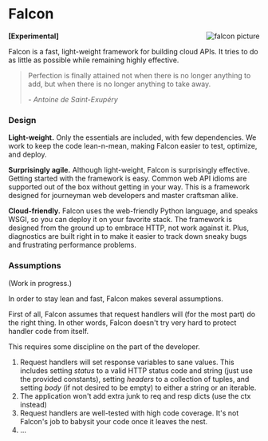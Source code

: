 Falcon
======

<img align="right" style="padding-left: 10px" src="https://upload.wikimedia.org/wikipedia/commons/thumb/3/39/Brown-Falcon%2C-Vic%2C-3.1.2008.jpg/160px-Brown-Falcon%2C-Vic%2C-3.1.2008.jpg" alt="falcon picture" />

**[Experimental]**

Falcon is a fast, light-weight framework for building cloud APIs. It tries to do as little as possible while remaining highly effective. 

> Perfection is finally attained not when there is no longer anything to add, but when there is no longer anything to take away. 
>
> *- Antoine de Saint-Exupéry*

### Design ###

**Light-weight.** Only the essentials are included, with few dependencies. We work to keep the code lean-n-mean, making Falcon easier to test, optimize, and deploy. 

**Surprisingly agile.** Although light-weight, Falcon is surprisingly effective. Getting started with the framework is easy. Common web API idioms are supported out of the box without getting in your way. This is a framework designed for journeyman web developers and master craftsman alike.

**Cloud-friendly.** Falcon uses the web-friendly Python language, and speaks WSGI, so you can deploy it on your favorite stack. The framework is designed from the ground up to embrace HTTP, not work against it. Plus, diagnostics are built right in to make it easier to track down sneaky bugs and frustrating performance problems. 

### Assumptions ###

(Work in progress.)

In order to stay lean and fast, Falcon makes several assumptions.

First of all, Falcon assumes that request handlers will (for the most part) do the right thing. In other words, Falcon doesn't try very hard to protect handler code from itself. 

This requires some discipline on the part of the developer.

1. Request handlers will set response variables to sane values. This includes setting *status* to a valid HTTP status code and string (just use the provided constants), setting *headers* to a collection of tuples, and setting *body* (if not desired to be empty) to either a string or an iterable.  
1. The application won't add extra junk to req and resp dicts (use the ctx instead)
1. Request handlers are well-tested with high code coverage. It's not Falcon's job to babysit your code once it leaves the nest.
1. ...

